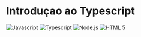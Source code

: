 # Introduçao ao Typescript

<div align="left">
  <img src="https://img.shields.io/badge/-Javascript-yellow?style=for-the-badge" alt="Javascript">
  <img src="https://img.shields.io/badge/-Typescript-blue?style=for-the-badge" alt="Typescript">
  <img src="https://img.shields.io/badge/-Node.js-green?style=for-the-badge" alt="Node.js">
  <img src="https://img.shields.io/badge/-HTML%205-orangered?style=for-the-badge" alt="HTML 5">
</div>
